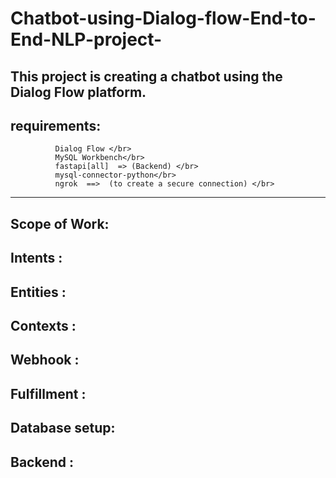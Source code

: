# Chatbot-using-Dialog-flow-End-to-End-NLP-project-
This project is creating a chatbot using the Dialog Flow platform.
------------------------------------------------------------------------------------------------------------------------------------------------------------------------------------------------
## requirements:</br>
              Dialog Flow </br>
              MySQL Workbench</br>
              fastapi[all]  => (Backend) </br>
              mysql-connector-python</br>
              ngrok  ==>  (to create a secure connection) </br>

------------------------------------------------------------------------------------------------------------------------------------------------------------------------------------------------
## Scope of Work:

## Intents      :

## Entities     :

## Contexts     :

## Webhook      :

## Fulfillment  :

## Database setup:

## Backend       :









              
              
              
              
                
